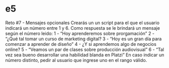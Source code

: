 # e5
Reto #7 - Mensajes opcionales
Crearás un un script para el que el usuario indicará un número entre 1 y 6. Como respuesta se le brindará un mensaje según el número leido:
1 - “Hoy aprenderemos sobre prorgamación”
2 - “¿Qué tal tomar un curso de marketing digital?
3 - “Hoy es un gran día para comenzar a aprender de diseño”
4 - ¿Y si aprendemos algo de negocios online?
5 - “Veamos un par de clases sobre producción audiovisual”
6 - “Tal vez sea bueno desarrollar una habilidad blanda en Platzi”
En caso indicar un número distinto, pedir al usuario que ingrese uno en el rango válido.
